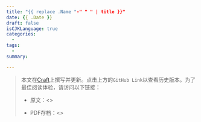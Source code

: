 ```yaml
---
title: "{{ replace .Name "-" " " | title }}"
date: {{ .Date }}
draft: false
isCJKLanguage: true
categories:
  - 
tags:
  - 
summary: 

---
```

> 本文在[Craft](https://www.craft.do)上撰写并更新。点击上方的`GitHub Link`以查看历史版本。为了最佳阅读体验，请访问以下链接：
>  
> - 原文：<>
>  
> - PDF存档：<>
